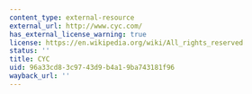 ```yaml
---
content_type: external-resource
external_url: http://www.cyc.com/
has_external_license_warning: true
license: https://en.wikipedia.org/wiki/All_rights_reserved
status: ''
title: CYC
uid: 96a33cd8-3c97-43d9-b4a1-9ba743181f96
wayback_url: ''
---
```

